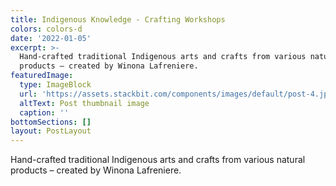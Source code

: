 ```yaml
---
title: Indigenous Knowledge - Crafting Workshops
colors: colors-d
date: '2022-01-05'
excerpt: >-
  Hand-crafted traditional Indigenous arts and crafts from various natural
  products – created by Winona Lafreniere.
featuredImage:
  type: ImageBlock
  url: 'https://assets.stackbit.com/components/images/default/post-4.jpeg'
  altText: Post thumbnail image
  caption: ''
bottomSections: []
layout: PostLayout
---
```

Hand-crafted traditional Indigenous arts and crafts from various natural products – created by Winona Lafreniere.
